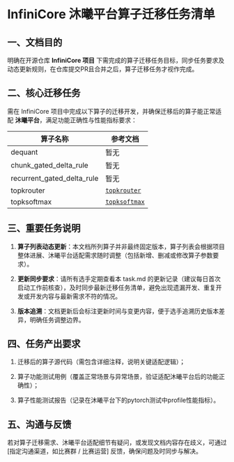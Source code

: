# InfiniCore 沐曦平台算子迁移任务清单

## 一、文档目的

明确在开源仓库 **InfiniCore 项目** 下需完成的算子迁移任务目标，同步任务要求及动态更新规则，在仓库提交PR且合并之后，算子迁移任务才视作完成。

## 二、核心迁移任务

需在 InfiniCore 项目中完成以下算子的迁移开发，并确保迁移后的算子能正常适配 **沐曦平台**，满足功能正确性与性能指标要求：



| 算子名称                          | 参考文档               |
| ----------------------------- | -------------------------- |
| dequant                       |    暂无   |
| chunk\_gated\_delta\_rule     |    暂无   |
| recurrent\_gated\_delta\_rule |    暂无   |
| topkrouter                    |  [`topkrouter`](../TASK/topkrouter/README.md)   |
| topksoftmax                   |  [`topksoftmax`](../TASK/topksoftmax/README.md)   |

## 三、重要任务说明

1.  **算子列表动态更新**：本文档所列算子并非最终固定版本，算子列表会根据项目整体进展、沐曦平台适配需求随时调整（包括新增、删减或修改算子参数要求）。

2.  **更新同步要求**：请所有选手定期查看本 task.md 的更新记录（建议每日首次启动工作前核查），及时同步最新迁移任务清单，避免出现遗漏开发、重复开发或开发内容与最新需求不符的情况。

3.  **版本追溯**：文档更新后会标注更新时间与变更内容，便于选手追溯历史版本差异，明确任务调整边界。

## 四、任务产出要求

1.  迁移后的算子源代码（需包含详细注释，说明关键适配逻辑）；

2.  算子功能测试用例（覆盖正常场景与异常场景，验证适配沐曦平台后的功能正确性）；

3.  算子性能测试报告（记录在沐曦平台下的pytorch测试中profile性能指标）。

## 五、沟通与反馈

若对算子迁移需求、沐曦平台适配细节有疑问，或发现文档内容存在歧义，可通过 \[指定沟通渠道，如比赛群 / 比赛运营] 反馈，确保问题及时同步与解决。